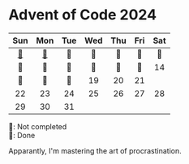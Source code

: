 # Advent of Code 2024

|Sun|Mon|Tue|Wed|Thu|Fri|Sat|
|:-:|:-:|:-:|:-:|:-:|:-:|:-:|
|[🌟](/day1/src/main.rs)|[🌟](/day2/src/main.rs)|🎄|🎄|🎄|🎄|🎄|
|🎄|🎄|🎄|🎄|🎄|🎄|14|
|🎄|🎄|🎄|19|20|21|
|22|23|24|25|26|27|28|
|29|30|31| | | | |



🎄: Not completed \
🌟: Done

Apparantly, I'm mastering the art of procrastination.

